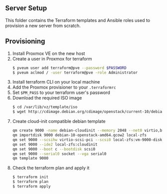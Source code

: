 ## Server Setup

This folder contains the Terraform templates and Ansible roles used to provision a new server from scratch.

## Provisioning

1. Install Proxmox VE on the new host
1. Create a user in Proxmox for terraform
    ```bash
    $ pveum user add terraform@pve --password $PASSWORD
    $ pveum aclmod / -user terraform@pve -role Administrator
    ```
1. Install terraform CLI on your local machine
1. Add the Proxmox provisioner to your `.terraformrc`
1. Set `$PM_PASS` to your terraform user's password
1. Download the required ISO image
    ```bash
    $ cd /var/lib/vz/template/iso
    $ wget http://cdimage.debian.org/cdimage/openstack/current-10/debian-10-openstack-amd64.qcow2
    ```
1. Create cloud-init compatible debian template
    ```bash
    qm create 9000 -name debian-cloudinit --memory 2048 --net0 virtio,bridge=vmbr0
    qm importdisk 9000 debian-10-openstack-amd64.qcow2 local-zfs
    qm set 9000 --scsihw virtio-scsi-pci --scsi0 local-zfs:vm-9000-disk-0
    qm set 9000 --ide2 local-zfs:cloudinit
    qm set 9000 --boot c --bootdisk scsi0
    qm set 9000 --serial0 socket --vga serial0
    qm template 9000
    ```
1. Check the terraform plan and apply it
    ```bash
    $ terraform init
    $ terraform plan
    $ terraform apply
    ```
